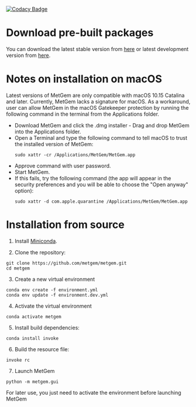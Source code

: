 [![Codacy Badge](https://app.codacy.com/project/badge/Grade/6bb522a78e5a47688d166a4b8684c3cf)](https://app.codacy.com/gh/metgem/metgem/dashboard?utm_source=gh&utm_medium=referral&utm_content=&utm_campaign=Badge_grade)

# Download pre-built packages

You can download the latest stable version from [here](https://github.com/metgem/metgem/releases/latest) or latest development version from [here](https://github.com/metgem/metgem/releases/nightly).

# Notes on installation on macOS

Latest versions of MetGem are only compatible with macOS 10.15 Catalina and later.
Currently, MetGem lacks a signature for macOS. As a workaround, user can allow MetGem in the macOS Gatekeeper protection by running the following command in the terminal from the Applications folder.

- Download MetGem and click the .dmg installer - Drag and drop MetGem into the Applications folder.
- Open a Terminal and type the following command to tell macOS to trust the installed version of MetGem:
  ```
  sudo xattr -cr /Applications/MetGem/MetGem.app
  ```
- Approve command with user password.
- Start MetGem.
- If this fails, try the following command (the app will appear in the security preferences and you will be able to choose the "Open anyway" option):
  ```
  sudo xattr -d com.apple.quarantine /Applications/MetGem/MetGem.app
  ```

# Installation from source

1. Install [Miniconda](https://docs.conda.io/en/latest/miniconda.html).

2. Clone the repository:
```
git clone https://github.com/metgem/metgem.git
cd metgem
```

3. Create a new virtual environment
```
conda env create -f environment.yml
conda env update -f environment.dev.yml
```

4. Activate the virtual environment
```
conda activate metgem
```

5. Install build dependencies:
```
conda install invoke
```

6. Build the resource file:
```
invoke rc
```

7. Launch MetGem
```
python -m metgem.gui
```

For later use, you just need to activate the environment before launching MetGem
